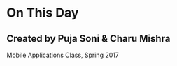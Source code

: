 <h1>On This Day </h1>
<h2>Created by Puja Soni & Charu Mishra</h2>

Mobile Applications Class, Spring 2017

